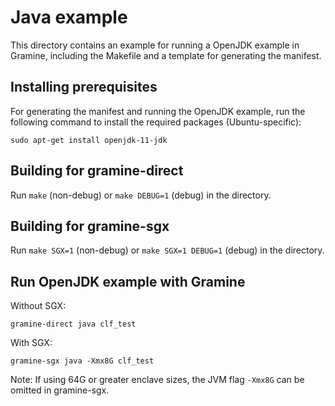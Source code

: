 # Java example

This directory contains an example for running a OpenJDK example in Gramine,
including the Makefile and a template for generating the manifest.

## Installing prerequisites

For generating the manifest and running the OpenJDK example, run the
following command to install the required packages (Ubuntu-specific):

    sudo apt-get install openjdk-11-jdk

## Building for gramine-direct

Run `make` (non-debug) or `make DEBUG=1` (debug) in the directory.

## Building for gramine-sgx

Run `make SGX=1` (non-debug) or `make SGX=1 DEBUG=1` (debug) in the directory.

## Run OpenJDK example with Gramine

Without SGX:

    gramine-direct java clf_test

With SGX:

    gramine-sgx java -Xmx8G clf_test

Note: If using 64G or greater enclave sizes, the JVM flag `-Xmx8G` can be omitted in gramine-sgx.
